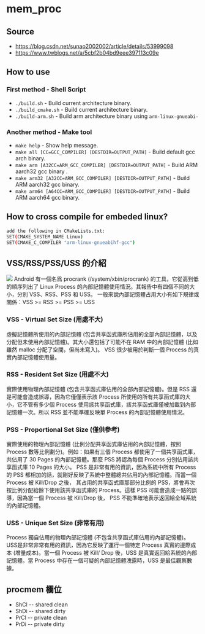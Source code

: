 # mem_proc
## Source
* https://blog.csdn.net/sunao2002002/article/details/53999098
* https://www.twblogs.net/a/5cbf2b04bd9eee397113c09e

## How to use
### First method - Shell Script
* `./build.sh` - Build current architecture binary.
* `./build_cmake.sh` - Build current architecture binary.
* `./build-arm.sh` - Build arm architecture binary using `arm-linux-gnueabi-`

### Another method - Make tool
* `make help` - Show help message.
* `make all [CC=GCC_COMPILER] [DESTDIR=OUTPUT_PATH]` - Build default gcc arch binary.
* `make arm [A32CC=ARM_GCC_COMPILER] [DESTDIR=OUTPUT_PATH]` - Build ARM aarch32 gcc binary .
* `make arm32 [A32CC=ARM_GCC_COMPILER] [DESTDIR=OUTPUT_PATH]` - Build ARM aarch32 gcc binary.
* `make arm64 [A64CC=ARM_GCC_COMPILER] [DESTDIR=OUTPUT_PATH]` - Build ARM aarch64 gcc binary.

## How to cross compile for embeded linux?
```bash
add the following in CMakeLists.txt:
SET(CMAKE_SYSTEM_NAME Linux)
SET(CMAKE_C_COMPILER "arm-linux-gnueabihf-gcc")
```

## VSS/RSS/PSS/USS 的介紹
![](https://i.imgur.com/9hfPmMH.png)
Android 有一個名爲 procrank (/system/xbin/procrank) 的工具，它從高到低的順序列出了 Linux Process 的內部記憶體使用情況。其報告中有四個不同的大小，分別 VSS、RSS、PSS 和 USS。
一般來說內部記憶體占用大小有如下規律或關係：VSS >= RSS >= PSS >= USS

### VSS - Virtual Set Size (用處不大)
虛擬記憶體所使用的內部記憶體 (包含共享函式庫所佔用的全部內部記憶體，以及分配但未使用內部記憶體)。其大小還包括了可能不在 RAM 中的內部記憶體 (比如雖然 malloc 分配了空間，但尚未寫入)。 VSS 很少被用於判斷一個 Process 的真實內部記憶體使用量。

### RSS - Resident Set Size (用處不大)
實際使用物理內部記憶體 (包含共享函式庫佔用的全部內部記憶體)。但是 RSS 還是可能會造成誤導，因為它僅僅表示該 Process 所使用的所有共享函式庫的大小，它不管有多少個 Process 使用該共享函式庫，該共享函式庫僅被加載到內部記憶體一次。所以 RSS 並不能準確反映單 Process 的內部記憶體使用情況。

### PSS - Proportional Set Size (僅供參考)
實際使用的物理內部記憶體 (比例分配共享函式庫佔用的內部記憶體，按照 Process 數等比例劃分)。例如：如果有三個 Process 都使用了一個共享函式庫，共佔用了 30 Pages 的內部記憶體。那麼 PSS 將認為每個 Process 分別佔用該共享函式庫 10 Pages 的大小。 PSS 是非常有用的資訊，因為系統中所有 Process 的 PSS 都相加的話，就剛好反映了系統中整體總共佔用的內部記憶體。而當一個 Process 被 Kill/Drop 之後， 其占用的共享函式庫那部分比例的 PSS，將會再次按比例分配給餘下使用該共享函式庫的 Process。這樣 PSS 可能會造成一點的誤導，因為當一個 Process 被 Kill/Drop 後， PSS 不能準確地表示返回給全域系統的內部記憶體。

### USS - Unique Set Size (非常有用)
 Process 獨自佔用的物理內部記憶體 (不包含共享函式庫佔用的內部記憶體)。 USS是非常非常有用的資訊，因為它反映了運行一個特定 Process 真實的邊際成本 (增量成本)。當一個 Process 被 Kill/ Drop 後，USS 是真實返回給系統的內部記憶體。當 Process 中存在一個可疑的內部記憶體洩露時，USS 是最佳觀察數據。

## procmem 欄位
* ShCl  --  shared clean
* ShDi  --  shared dirty
* PrCl  --  private clean
* PrDi  --  private dirty
